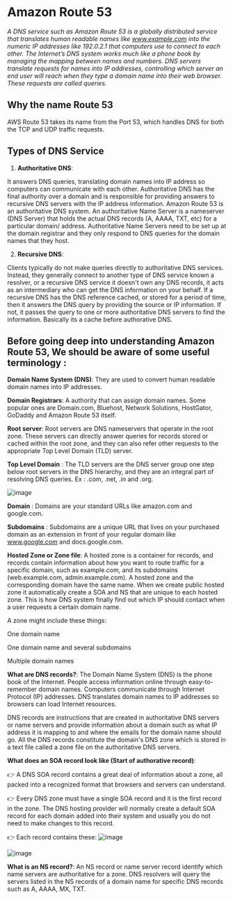 # Amazon Route 53

*A DNS service such as Amazon Route 53 is a globally distributed service that translates human readable names like www.example.com into the numeric IP addresses like 192.0.2.1 that computers use to connect to each other. The Internet’s DNS system works much like a phone book by managing the mapping between names and numbers. DNS servers translate requests for names into IP addresses, controlling which server an end user will reach when they type a domain name into their web browser. These requests are called queries.*

## Why the name Route 53
AWS Route 53 takes its name from the Port 53, which handles DNS for both the TCP and UDP traffic requests.

## Types of DNS Service

1. **Authoritative DNS**: 

It answers DNS queries, translating domain names into IP address so computers can communicate with each other. 
Authoritative DNS has the final authority over a domain and is responsible for providing answers to recursive DNS servers with the IP address information. Amazon Route 53 is an authoritative DNS system.
An authoritative Name Server is a nameserver (DNS Server) that holds the actual DNS records (A, AAAA, TXT, etc) for a particular domain/ address. Authoritative Name Servers need to be set up at the domain registrar and they only respond to DNS queries for the domain names that they host.

2. **Recursive DNS**: 

Clients typically do not make queries directly to authoritative DNS services. Instead, they generally connect to another type of DNS service known a resolver, or a recursive DNS service
it doesn't own any DNS records, it acts as an intermediary who can get the DNS information on your behalf. If a recursive DNS has the DNS reference cached, or stored for a period of time, then it answers the DNS query by providing the source or IP information. If not, it passes the query to one or more authoritative DNS servers to find the information.
Basically its a cache before authorative DNS.


## Before going deep into understanding Amazon Route 53, We should be aware of some useful terminology :

**Domain Name System (DNS)**: They are used to convert human readable domain names into IP addresses.

**Domain Registrars**: A authority that can assign domain names. Some popular ones are Domain.com, Bluehost, Network Solutions, HostGator, GoDaddy and Amazon Route 53 itself.

**Root server**: Root servers are DNS nameservers that operate in the root zone. These servers can directly answer queries for records stored or cached within the root zone, and they can also refer other requests to the appropriate Top Level Domain (TLD) server.

**Top Level Domain** : The TLD servers are the DNS server group one step below root servers in the DNS hierarchy, and they are an integral part of resolving DNS queries. Ex : .com, .net, .in and .org.

![image](https://user-images.githubusercontent.com/33947539/153127625-ccbb3e02-6f0f-4257-af71-5170ac1f3f56.png)

**Domain** : Domains are your standard URLs like amazon.com and google.com.

**Subdomains** : Subdomains are a unique URL that lives on your purchased domain as an extension in front of your regular domain like www.google.com and docs.google.com.

**Hosted Zone or Zone file**: A hosted zone is a container for records, and records contain information about how you want to route traffic for a specific domain, such as example.com, and its subdomains (web.example.com, admin.example.com). A hosted zone and the corresponding domain have the same name. When we create public hosted zone it automatically create a SOA and NS that are unique to each hosted zone.
This is how DNS system finally find out which IP should contact when a user requests a certain domain name.

A zone might include these things:

One domain name

One domain name and several subdomains

Multiple domain names

**What are DNS records?**:
The Domain Name System (DNS) is the phone book of the Internet. People access information online through easy-to-remember domain names. Computers communicate through Internet Protocol (IP) addresses. DNS translates domain names to IP addresses so browsers can load Internet resources.

DNS records are instructions that are created in authoritative DNS servers or name servers and provide information about a domain such as what IP address it is mapping to and where the emails for the domain name should go. All the DNS records constitute the domain's DNS zone which is stored in a text file called a zone file on the authoritative DNS servers.

**What does an SOA record look like (Start of authorative record)**: 

👉 A DNS SOA record contains a great deal of information about a zone, all packed into a recognized format that browsers and servers can understand.

👉 Every DNS zone must have a single SOA record and it is the first record in the zone. The DNS hosting provider will normally create a default SOA record for each domain added into their system and usually you do not need to make changes to this record.


👉 Each record contains these:
![image](https://user-images.githubusercontent.com/33947539/153130279-b14c08a7-93c2-4e42-8c33-198a7aa4f021.png)

![image](https://user-images.githubusercontent.com/33947539/153130374-442c325c-06a0-4c7c-8961-000a0452e120.png)

**What is an NS record?**:
An NS record or name server record identify which name servers are authoritative for a zone. DNS resolvers will query the servers listed in the NS records of a domain name for specific DNS records such as A, AAAA, MX, TXT. 



